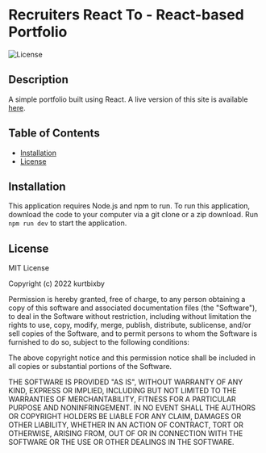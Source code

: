 # Recruiters React To - React-based Portfolio

![License](https://img.shields.io/badge/License-MIT-blue.svg)

## Description

A simple portfolio built using React. A live version of this site is available [here](https://kurtbixby.github.io/recruiters-react-to/).

## Table of Contents

- [Installation](#installation)
- [License](#license)

## Installation

This application requires Node.js and npm to run. To run this application, download the code to your computer via a git clone or a zip download. Run `npm run dev` to start the application.

## License

MIT License

Copyright (c) 2022 kurtbixby

Permission is hereby granted, free of charge, to any person obtaining a copy
of this software and associated documentation files (the "Software"), to deal
in the Software without restriction, including without limitation the rights
to use, copy, modify, merge, publish, distribute, sublicense, and/or sell
copies of the Software, and to permit persons to whom the Software is
furnished to do so, subject to the following conditions:

The above copyright notice and this permission notice shall be included in all
copies or substantial portions of the Software.

THE SOFTWARE IS PROVIDED "AS IS", WITHOUT WARRANTY OF ANY KIND, EXPRESS OR
IMPLIED, INCLUDING BUT NOT LIMITED TO THE WARRANTIES OF MERCHANTABILITY,
FITNESS FOR A PARTICULAR PURPOSE AND NONINFRINGEMENT. IN NO EVENT SHALL THE
AUTHORS OR COPYRIGHT HOLDERS BE LIABLE FOR ANY CLAIM, DAMAGES OR OTHER
LIABILITY, WHETHER IN AN ACTION OF CONTRACT, TORT OR OTHERWISE, ARISING FROM,
OUT OF OR IN CONNECTION WITH THE SOFTWARE OR THE USE OR OTHER DEALINGS IN THE
SOFTWARE.
